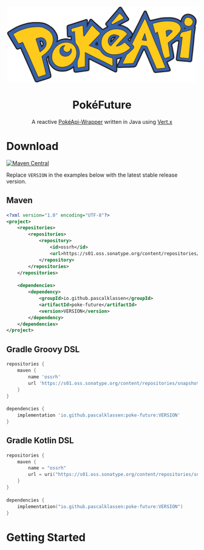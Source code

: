 <!--suppress HtmlDeprecatedAttribute -->
<br/>

<div align="center">
	<img height="200" src="https://raw.githubusercontent.com/PokeAPI/media/master/logo/pokeapi.svg?sanitize=true" alt="PokeAPI">
    <h1>PokéFuture</h1>
    <p>
        A reactive <a href="https://pokeapi.co/">PokéApi-Wrapper</a> written in Java using <a href="https://vertx.io/">Vert.x</a>
    </p>
</div>



# Download
[![Maven Central](https://img.shields.io/maven-central/v/io.github.pascalklassen/poke-future.svg?label=Maven%20Central)](https://search.maven.org/search?q=io.github.pascalklassen.poke-future)

Replace `VERSION` in the examples below with the latest stable release version.

## Maven
```xml
<?xml version="1.0" encoding="UTF-8"?>
<project>
    <repositories>
        <repositories>
            <repository>
                <id>ossrh</id>
                <url>https://s01.oss.sonatype.org/content/repositories/snapshots</url>
            </repository>
        </repositories>
    </repositories>

    <dependencies>
        <dependency>
            <groupId>io.github.pascalklassen</groupId>
            <artifactId>poke-future</artifactId>
            <version>VERSION</version>
        </dependency>
    </dependencies>
</project>
```

## Gradle Groovy DSL
```groovy
repositories {
    maven {
        name 'ossrh'
        url 'https://s01.oss.sonatype.org/content/repositories/snapshots'
    }
}

dependencies {
    implementation 'io.github.pascalklassen:poke-future:VERSION'
}
```

## Gradle Kotlin DSL
```kotlin
repositories {
    maven {
        name = "ossrh"
        url = uri("https://s01.oss.sonatype.org/content/repositories/snapshots")
    }
}

dependencies {
    implementation("io.github.pascalklassen:poke-future:VERSION")
}
```

# Getting Started


